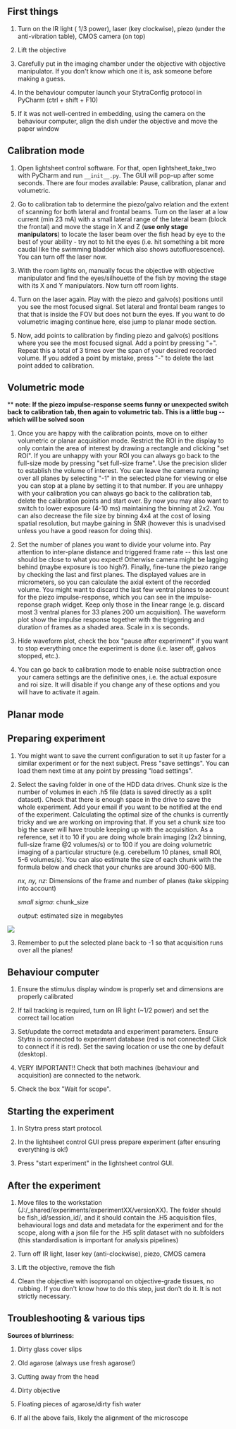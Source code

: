 ## First things

1.  Turn on the IR light ( 1/3 power), laser (key clockwise), piezo
    (under the anti-vibration table), CMOS camera (on top)

2.  Lift the objective

3.  Carefully put in the imaging chamber under the objective with objective
    manipulator. If you don't know which one it is, ask someone before
    making a guess.

4.  In the behaviour computer launch your StytraConfig protocol in PyCharm (ctrl + shift + F10)

5.  If it was not well-centred in embedding, using the camera on the
    behaviour computer, align the dish under the objective and move the
    paper window
    
## Calibration mode

1.  Open lightsheet control software. For that, open lightsheet_take_two 
    with PyCharm and run ```__init__.py```. The GUI will pop-up after some
    seconds. There are four modes available: Pause, calibration, planar and
    volumetric.

2.  Go to calibration tab to determine the piezo/galvo relation and the 
    extent of scanning for both lateral and frontal beams. Turn on the
    laser at a low current (min 23 mA) with a small lateral range
    of the lateral beam (block the frontal) and move the stage in X and Z
    (__use only stage manipulators__) to locate the laser beam over the fish 
    head by eye to the best of your ability - try not to hit the eyes
    (i.e. hit something a bit more caudal like the swimming bladder
    which also shows autofluorescence). You can turn off the laser now.

3.  With the room lights on, manually focus the objective with objective
    manipulator and find the eyes/silhouette of the fish by moving the stage
    with its X and Y manipulators. Now turn off room lights.

4. Turn on the laser again. Play with the piezo and galvo(s)
    positions until you see the most focused signal. Set lateral and frontal
    beam ranges to that that is inside the FOV but does not burn the eyes.
    If you want to do volumetric imaging continue here, else jump to planar
    mode section.
    
5. Now, add points to calibration by finding piezo and galvo(s)
    positions where you see the most focused signal. Add a point 
    by pressing "+". Repeat this a total of 3 times over the
    span of your desired recorded volume. If you added a point by mistake,
    press "-" to delete the last point added to calibration.
    
## Volumetric mode

** __note: If the piezo impulse-response seems funny or unexpected switch back to calibration tab, then again to volumetric
tab. This is a little bug -- which will be solved soon__ 

1. Once you are happy with the calibration points, move on to either volumetric
    or planar acquisition mode. Restrict the ROI in the display
    to only contain the area of interest by drawing a rectangle and
    clicking "set ROI". If you are unhappy with your ROI you can always go
    back to the full-size mode by pressing "set full-size frame". Use the
    precision slider to establish the volume of interest. You can leave the camera running over all planes
    by selecting "-1" in the selected plane for viewing or else you can stop at
    a plane by setting it to that number. If you are unhappy with your calibration
    you can always go back to the calibration tab, delete the calibration points
    and start over. By now you may also want to switch to lower exposure (4-10 ms)
    maintaining the binning at 2x2. You can also decrease the file size by binning 4x4
    at the cost of losing spatial resolution, but maybe gaining in SNR (however this is 
    unadvised unless you have a good reason for doing this).

2. Set the number of planes you want to divide your volume into. Pay attention to
    inter-plane distance and triggered frame rate -- this last one should be close to
    what you expect! Otherwise camera might be lagging behind (maybe exposure is too
    high?). Finally, fine-tune the piezo range by checking the last and first planes.
    The displayed values are in micrometers, so you can calculate the axial extent of the recorded volume.
    You might want to discard the last few ventral planes to account for the piezo 
    impulse-response, which you can see in the impulse-reponse graph widget. Keep only
    those in the linear range (e.g. discard most 3 ventral planes for 33 planes 200 um acquisition).
    The waveform plot show the impulse response together with the triggering and duration of frames as
    a shaded area. Scale in x is seconds.
    
3. Hide waveform plot, check the box "pause after experiment" if you want to stop everything once the experiment is
    done (i.e. laser off, galvos stopped, etc.).
    
4. You can go back to calibration mode to enable noise subtraction once your camera settings are the definitive ones,
    i.e. the actual exposure and roi size. It will disable if you change any of these options and you will have
    to activate it again.
    
## Planar mode


## Preparing experiment

1. You might want to save the current configuration to set it up faster
    for a similar experiment or for the next subject. Press "save settings".
    You can load them next time at any point by pressing "load settings".
    
2. Select the saving folder in one of the HDD data drives. Chunk size is the number
    of volumes in each .h5 file (data is saved directly as a split dataset). Check that there is
    enough space in the drive to save the whole experiment. Add your email if you want to be notified at the end 
    of the experiment. Calculating the optimal size of the chunks is currently tricky and we are working on
    improving that. If you set a chunk size too big the saver will have trouble keeping up with the acquisition.
    As a reference, set it to 10 if you are doing whole brain imaging (2x2 binning, full-size frame @2 volumes/s)
    or to 100 if you are doing volumetric imaging of a particular structure (e.g. cerebellum 10 planes, small ROI,
    5-6 volumes/s). You can also estimate the size of each chunk with the formula below and check that your chunks
    are around 300-600 MB.
    
    _nx, ny, nz_: Dimensions of the frame and number of planes (take skipping into account)
    
    _small sigma_: chunk_size
    
    _output_: estimated size in megabytes
    
    <p align="center">
  <img src="https://render.githubusercontent.com/render/math?math=\hat{\Sigma} = \sigma \dfrac{2 n_{x} n_{y} n_{z}}{10^{6}}">
    </p> 
    
    
3. Remember to put the selected plane back to -1 so that acquisition runs over
    all the planes!

## Behaviour computer

1.  Ensure the stimulus display window is properly set and dimensions
    are properly calibrated

2.  If tail tracking is required, turn on IR light (~1/2 power) and
    set the correct tail location

3.  Set/update the correct metadata and experiment parameters. Ensure Stytra is connected to experiment database (red is
    not connected! Click to connect if it is red). Set the saving location or use the one by default (desktop).

4.  VERY IMPORTANT!! Check that both machines (behaviour and acquisition) are connected to the network.

5.  Check the box "Wait for scope".

## Starting the experiment

1.  In Stytra press start protocol.

3.  In the lightsheet control GUI press prepare experiment (after ensuring everything is ok!)

5.  Press "start experiment" in the lightsheet control GUI.

## After the experiment

1.  Move files to the workstation (J:/_shared/experiments/experimentXX/versionXX). The folder should be
    fish_id/session_id/, and it should contain the .H5 acquisition files, behavioural logs and data and
    metadata for the experiment and for the scope, along with a json file for the .H5 split dataset with no
    subfolders (this standardisation is important for analysis pipelines)

2.  Turn off IR light, laser key (anti-clockwise), piezo, CMOS camera

3.  Lift the objective, remove the fish

4.  Clean the objective with isopropanol on objective-grade tissues, no
    rubbing. If you don't know how to do this step, just don't do it. It
    is not strictly necessary.

## Troubleshooting & various tips

**Sources of blurriness:**

1.  Dirty glass cover slips

2.  Old agarose (always use fresh agarose!)

3.  Cutting away from the head

4.  Dirty objective

5.  Floating pieces of agarose/dirty fish water

6.  If all the above fails, likely the alignment of the microscope

